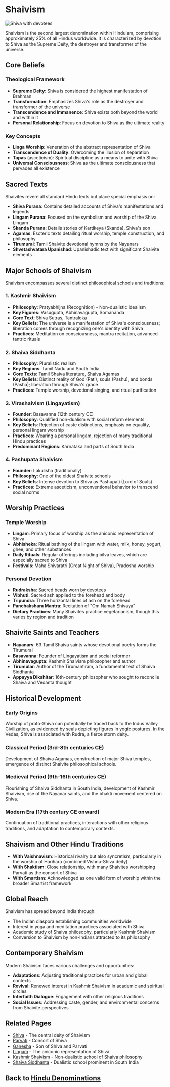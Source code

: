 # Shaivism

![Shiva with devotees](shaivism_worship.jpg)

Shaivism is the second largest denomination within Hinduism, comprising approximately 25% of all Hindus worldwide. It is characterized by devotion to Shiva as the Supreme Deity, the destroyer and transformer of the universe.

## Core Beliefs

### Theological Framework

- **Supreme Deity**: Shiva is considered the highest manifestation of Brahman
- **Transformation**: Emphasizes Shiva's role as the destroyer and transformer of the universe
- **Transcendence and Immanence**: Shiva exists both beyond the world and within it
- **Personal Relationship**: Focus on devotion to Shiva as the ultimate reality

### Key Concepts

- **Linga Worship**: Veneration of the abstract representation of Shiva
- **Transcendence of Duality**: Overcoming the illusion of separation
- **Tapas** (asceticism): Spiritual discipline as a means to unite with Shiva
- **Universal Consciousness**: Shiva as the ultimate consciousness that pervades all existence

## Sacred Texts

Shaivites revere all standard Hindu texts but place special emphasis on:

- **Shiva Purana**: Contains detailed accounts of Shiva's manifestations and legends
- **Lingam Purana**: Focused on the symbolism and worship of the Shiva Lingam
- **Skanda Purana**: Details stories of Kartikeya (Skanda), Shiva's son
- **Agamas**: Esoteric texts detailing ritual worship, temple construction, and philosophy
- **Tirumurai**: Tamil Shaivite devotional hymns by the Nayanars
- **Shvetashvatara Upanishad**: Upanishadic text with significant Shaivite elements

## Major Schools of Shaivism

Shaivism encompasses several distinct philosophical schools and traditions:

### 1. Kashmir Shaivism

- **Philosophy**: Pratyabhijna (Recognition) - Non-dualistic idealism
- **Key Figures**: Vasugupta, Abhinavagupta, Somananda
- **Core Text**: Shiva Sutras, Tantraloka
- **Key Beliefs**: The universe is a manifestation of Shiva's consciousness; liberation comes through recognizing one's identity with Shiva
- **Practices**: Meditation on consciousness, mantra recitation, advanced tantric rituals

### 2. Shaiva Siddhanta

- **Philosophy**: Pluralistic realism
- **Key Regions**: Tamil Nadu and South India
- **Core Texts**: Tamil Shaiva literature, Shaiva Agamas
- **Key Beliefs**: Distinct reality of God (Pati), souls (Pashu), and bonds (Pasha); liberation through Shiva's grace
- **Practices**: Temple worship, devotional singing, and ritual purification

### 3. Virashaivism (Lingayatism)

- **Founder**: Basavanna (12th century CE)
- **Philosophy**: Qualified non-dualism with social reform elements
- **Key Beliefs**: Rejection of caste distinctions, emphasis on equality, personal lingam worship
- **Practices**: Wearing a personal lingam, rejection of many traditional Hindu practices
- **Predominant Regions**: Karnataka and parts of South India

### 4. Pashupata Shaivism

- **Founder**: Lakulisha (traditionally)
- **Philosophy**: One of the oldest Shaivite schools
- **Key Beliefs**: Intense devotion to Shiva as Pashupati (Lord of Souls)
- **Practices**: Extreme asceticism, unconventional behavior to transcend social norms

## Worship Practices

### Temple Worship

- **Lingam**: Primary focus of worship as the aniconic representation of Shiva
- **Abhisheka**: Ritual bathing of the lingam with water, milk, honey, yogurt, ghee, and other substances
- **Daily Rituals**: Regular offerings including bilva leaves, which are especially sacred to Shiva
- **Festivals**: Maha Shivaratri (Great Night of Shiva), Pradosha worship

### Personal Devotion

- **Rudraksha**: Sacred beads worn by devotees
- **Vibhuti**: Sacred ash applied to the forehead and body
- **Tripundra**: Three horizontal lines of ash on the forehead
- **Panchakshara Mantra**: Recitation of "Om Namah Shivaya"
- **Dietary Practices**: Many Shaivites practice vegetarianism, though this varies by region and tradition

## Shaivite Saints and Teachers

- **Nayanars**: 63 Tamil Shaiva saints whose devotional poetry forms the Tirumurai
- **Basavanna**: Founder of Lingayatism and social reformer
- **Abhinavagupta**: Kashmir Shaivism philosopher and author
- **Tirumular**: Author of the Tirumantiram, a fundamental text of Shaiva Siddhanta
- **Appayya Dikshitar**: 16th-century philosopher who sought to reconcile Shaiva and Vedanta thought

## Historical Development

### Early Origins

Worship of proto-Shiva can potentially be traced back to the Indus Valley Civilization, as evidenced by seals depicting figures in yogic postures. In the Vedas, Shiva is associated with Rudra, a fierce storm deity.

### Classical Period (3rd-8th centuries CE)

Development of Shaiva Agamas, construction of major Shiva temples, emergence of distinct Shaivite philosophical schools.

### Medieval Period (9th-16th centuries CE)

Flourishing of Shaiva Siddhanta in South India, development of Kashmir Shaivism, rise of the Nayanar saints, and the bhakti movement centered on Shiva.

### Modern Era (17th century CE onward)

Continuation of traditional practices, interactions with other religious traditions, and adaptation to contemporary contexts.

## Shaivism and Other Hindu Traditions

- **With Vaishnavism**: Historical rivalry but also syncretism, particularly in the worship of Harihara (combined Vishnu-Shiva deity)
- **With Shaktism**: Close relationship, with many Shaivites worshipping Parvati as the consort of Shiva
- **With Smartism**: Acknowledged as one valid form of worship within the broader Smartist framework

## Global Reach

Shaivism has spread beyond India through:

- The Indian diaspora establishing communities worldwide
- Interest in yoga and meditation practices associated with Shiva
- Academic study of Shaiva philosophy, particularly Kashmir Shaivism
- Conversion to Shaivism by non-Indians attracted to its philosophy

## Contemporary Shaivism

Modern Shaivism faces various challenges and opportunities:

- **Adaptations**: Adjusting traditional practices for urban and global contexts
- **Revival**: Renewed interest in Kashmir Shaivism in academic and spiritual circles
- **Interfaith Dialogue**: Engagement with other religious traditions
- **Social Issues**: Addressing caste, gender, and environmental concerns from Shaivite perspectives

## Related Pages

- [Shiva](../figures/shiva.md) - The central deity of Shaivism
- [Parvati](../figures/parvati.md) - Consort of Shiva
- [Ganesha](../figures/ganesha.md) - Son of Shiva and Parvati
- [Lingam](../practices/lingam_worship.md) - The aniconic representation of Shiva
- [Kashmir Shaivism](./kashmir_shaivism.md) - Non-dualistic school of Shaiva philosophy
- [Shaiva Siddhanta](./shaiva_siddhanta.md) - Dualistic school prominent in South India

## Back to [Hindu Denominations](./README.md)
